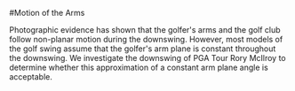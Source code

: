 #Motion of the Arms

Photographic evidence has shown that the golfer's arms and the golf club follow non-planar motion during the downswing.  However, most models of the golf swing assume that the golfer's arm plane is constant throughout the downswing.
We investigate the downswing of PGA Tour Rory McIlroy to determine whether this approximation of a constant arm plane angle is acceptable.
